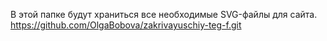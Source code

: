 В этой папке будут храниться все необходимые SVG-файлы для сайта.
https://github.com/OlgaBobova/zakrivayuschiy-teg-f.git
